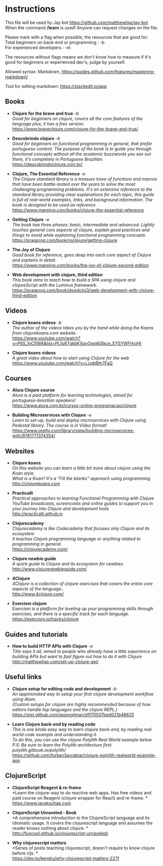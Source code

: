 
# Instructions

This file will be used by Jay bot https://github.com/matthewlisp/jay-bot
When the command **/learn** is used! Anyone can request changes on the file.

Please mark with a flag when possible, the resources that are good for:\
Total beginners on back-end or programming : -b\
For experienced developers                 : -e\

The resources without flags means we don't know how to measure if it's good for beginners or experienced dev's, judge by yourself.

Allowed syntax: Markdown, https://guides.github.com/features/mastering-markdown/

Tool for editing markdown: https://stackedit.io/app

Books
------------------
- **Clojure for the brave and true** *-b* \
*Good for beginners on clojure, covers all the core features of the language plus, it has a free version.* \
<https://www.braveclojure.com/clojure-for-the-brave-and-true/>

- **Descobrindo clojure** *-b* \
*Good for beginners on functional programming in general, that prefer portuguese content. The purpose of the book is to guide you through functional concepts without all the academic buzzwords you see out there, it's completely in Portuguese Brazilian.* \
<https://descobrindoclojure.com.br/>

- **Clojure, The Essential Reference** *-e* \
*The Clojure standard library is a treasure trove of functions and macros that have been battle-tested over the years to solve the most challenging programming problems. It's an extensive reference to the standard library providing clear explanations for each topic, this guide is full of real-world examples, links, and background information. The book is designed to be used as reference* \
<https://www.manning.com/books/clojure-the-essential-reference>

- **Getting Clojure** *-e* \
*The book has three phases: basic, intermediate and advanced. Lightly touches general core aspects of clojure, explain good practices and things to avoid while explaining functional programming concepts.* \
<https://pragprog.com/book/roclojure/getting-clojure>

- **The Joy of Clojure**  \
*Good book for reference, goes deep into each core aspect of Clojure and explains in detail.* \
<https://www.manning.com/books/the-joy-of-clojure-second-edition>

- **Web development with clojure, third edition**  \
*This book aims to teach how to build a SPA using clojure and clojureScript with the Luminus framework.* \
<https://pragprog.com/book/dswdcloj3/web-development-with-clojure-third-edition>

Videos
------------------
- **Clojure koans videos** *-b* \
*The author of the videos takes you by the hand while doing the Koans from clojurekoans.com website.* \
<https://www.youtube.com/watch?v=P6S_1nCfjWA&list=PL1p6TgkbKXqyOwq6iSkce_EY5YWFHciHt>

- **Clojure koans videos** \
*A great video about how to start using Clojure for the web* \
<https://www.youtube.com/watch?v=LcpbBth7FaQ>

Courses
------------------
- **Alura Clojure course** \
*Alura is a paid platform for learning technologies, aimed for portuguese-brazilian speakers!* \
<https://www.alura.com.br/cursos-online-programacao/clojure>

- **Building Microservices with Clojure** *-e* \
*Learn to set-up, build and deploy microservices with Clojure using Pedestal library. The course is in Video format!* \
<https://www.oreilly.com/library/view/building-microservices-with/9781771374354/>

Websites
------------------
- **Clojure koans** \
*On this website you can learn a little bit more about clojure using the Koan style. \
What is a Koan? It's a "Fill the blanks" approach using programming* \
<http://clojurekoans.com>

- **Practicalli** \
*Practical approaches to learning Functional Programming with Clojure \
YouTube broadcasts, screencasts and online guides to support you in your journey into Clojure and development tools* \
<http://practicalli.github.io>

- **Clojurecademy** \
*Clojurecademy is like Codecademy that focuses only Clojure and its ecosystem \
It teaches Clojure programming language or anything related to programming in general.* \
<https://clojurecademy.com/>

- **Clojure newbie guide** \
*A quick guide to Clojure and its ecosystem for newbies.* \
<http://www.clojurenewbieguide.com/>

- **4Clojure** \
*4Clojure is a collection of clojure exercises that covers the entire core aspects of the language..* \
<http://www.4clojure.com/>

- **Exercism clojure** \
*Exercism is a platform for leveling up your programming skills through exercises, and there is a specific track for each language.* \
<https://exercism.io/tracks/clojure>

Guides and tutorials
------------------
- **How to build HTTP APIs with Clojure** *-e* \
*Title says it all, aimed to people who already have a little experience on building APIs but want to fast figure out how to do it with Clojure* \
<http://matthewlisp.com/set-up-clojure-api/>

Useful links
------------------
- **Clojure setup for editing code and development** *-b* \
*An oppinionated way to setup your first clojure development workflow using Atom. \
(Custom setups for clojure are highly recommended because of how editors handle lisp languages and the clojure REPL.)* \
<https://gist.github.com/jasongilman/d1f70507bed021b48625>

- **Learn Clojure back-end by reading code** \
*This is one kinda easy way to learn clojure back-end, by reading real world code example and understanding it. \
To do this, you can use the clojure Polylith Real World example below \
P.S: Be sure to learn the Polylith architecture first: polylith.gitbook.io/polylith/* \
<https://github.com/furkan3ayraktar/clojure-polylith-realworld-example-app>

ClojureScript
------------------
- **ClojureScript Reagent & re-frame** \
*Learn the clojure-way to do reactive web apps. Has free videos and paid course on Reagent (clojure wrapper for React) and re-frame. * \
<https://www.jacekschae.com>

- **ClojureScript Unraveled - Book** \
*A comprehensive introduction to the ClojureScript language and its idiomatic usage. It covers the clojurescript language and assumes the reader knows nothing about clojure. * \
<http://funcool.github.io/clojurescript-unraveled/>

- **Why clojurescript matters** \
*Series of posts teaching clojurescript, doesn't require to know clojure before cljs. * \
<https://dev.to/kendru/why-clojurescript-matters-227f>
